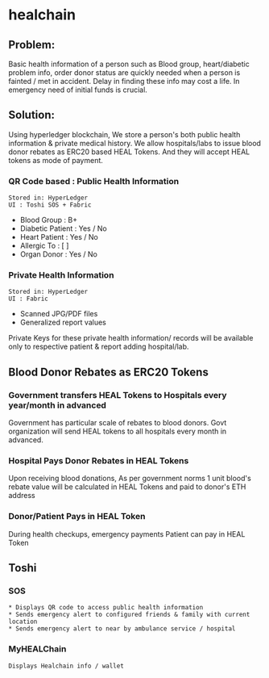 # healchain

## Problem: 
Basic health information of a person such as Blood group, heart/diabetic problem info, order donor status are quickly needed when a person is fainted / met in accident. Delay in finding these info may cost a life. In emergency need of initial funds is crucial. 

## Solution:
Using hyperledger blockchain, We store a person's both public health information 
& private medical history. We allow hospitals/labs to issue blood donor rebates as ERC20 based HEAL Tokens. And they will accept HEAL tokens as mode of payment.

### QR Code based : Public Health Information

```
Stored in: HyperLedger
UI : Toshi SOS + Fabric
```

* Blood Group      : B+
* Diabetic Patient : Yes / No
* Heart Patient    : Yes / No
* Allergic To      : [             ]
* Organ Donor      : Yes / No


### Private Health Information
```
Stored in: HyperLedger
UI : Fabric
```

* Scanned JPG/PDF files
* Generalized report values

Private Keys for these private health information/ records will be available only to respective patient & report adding hospital/lab.

## Blood Donor Rebates as ERC20 Tokens

### Government transfers HEAL Tokens to Hospitals every year/month in advanced
Government has particular scale of rebates to blood donors. Govt organization will send HEAL tokens to all hospitals every month in advanced. 

### Hospital Pays Donor Rebates in HEAL Tokens
Upon receiving blood donations, As per government norms 1 unit blood's rebate value will be calculated in HEAL Tokens and paid to donor's ETH address

### Donor/Patient Pays in HEAL Token
During health checkups, emergency payments Patient can pay in HEAL Token

## Toshi 
### SOS
```
* Displays QR code to access public health information
* Sends emergency alert to configured friends & family with current location
* Sends emergency alert to near by ambulance service / hospital
```
### MyHEALChain
```
Displays Healchain info / wallet
```





